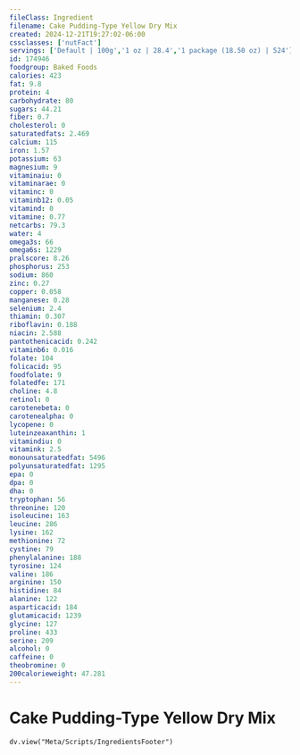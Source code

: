 ```yaml
---
fileClass: Ingredient
filename: Cake Pudding-Type Yellow Dry Mix
created: 2024-12-21T19:27:02-06:00
cssclasses: ['nutFact']
servings: ['Default | 100g','1 oz | 28.4','1 package (18.50 oz) | 524']
id: 174946
foodgroup: Baked Foods
calories: 423
fat: 9.8
protein: 4
carbohydrate: 80
sugars: 44.21
fiber: 0.7
cholesterol: 0
saturatedfats: 2.469
calcium: 115
iron: 1.57
potassium: 63
magnesium: 9
vitaminaiu: 0
vitaminarae: 0
vitaminc: 0
vitaminb12: 0.05
vitamind: 0
vitamine: 0.77
netcarbs: 79.3
water: 4
omega3s: 66
omega6s: 1229
pralscore: 8.26
phosphorus: 253
sodium: 860
zinc: 0.27
copper: 0.058
manganese: 0.28
selenium: 2.4
thiamin: 0.307
riboflavin: 0.188
niacin: 2.588
pantothenicacid: 0.242
vitaminb6: 0.016
folate: 104
folicacid: 95
foodfolate: 9
folatedfe: 171
choline: 4.8
retinol: 0
carotenebeta: 0
carotenealpha: 0
lycopene: 0
luteinzeaxanthin: 1
vitamindiu: 0
vitamink: 2.5
monounsaturatedfat: 5496
polyunsaturatedfat: 1295
epa: 0
dpa: 0
dha: 0
tryptophan: 56
threonine: 120
isoleucine: 163
leucine: 286
lysine: 162
methionine: 72
cystine: 79
phenylalanine: 188
tyrosine: 124
valine: 186
arginine: 150
histidine: 84
alanine: 122
asparticacid: 184
glutamicacid: 1239
glycine: 127
proline: 433
serine: 209
alcohol: 0
caffeine: 0
theobromine: 0
200calorieweight: 47.281
---
```


# Cake Pudding-Type Yellow Dry Mix

```dataviewjs
dv.view("Meta/Scripts/IngredientsFooter")
```